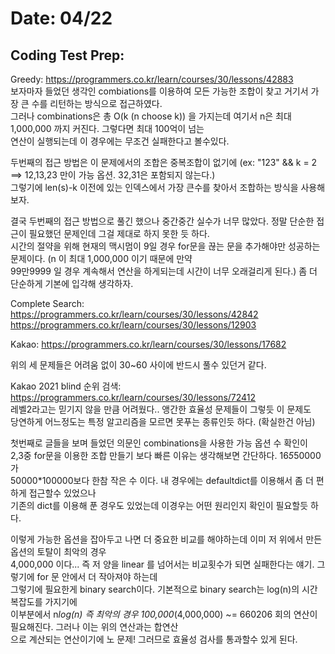 # Date: 04/22

## Coding Test Prep:
Greedy: https://programmers.co.kr/learn/courses/30/lessons/42883    
보자마자 들었던 생각인 combiations를 이용하여 모든 가능한 조합이 찾고 거기서 가장 큰 수를 리턴하는 방식으로 접근하였다.  
그러나 combinations은 총 O(k (n choose k)) 을 가지는데 여기서 n은 최대 1,000,000 까지 커진다. 그렇다면 최대 100억이 넘는   
연산이 실행되는데 이 경우에는 무조건 실패한다고 볼수있다.   

두번째의 접근 방법은 이 문제에서의 조합은 중복조합이 없기에 (ex: "123" && k = 2 ==> 12,13,23 만이 가능 옵션. 32,31은 포함되지 않는다.)  
그렇기에 len(s)-k 이전에 있는 인덱스에서 가장 큰수를 찾아서 조합하는 방식을 사용해보자.   

결국 두번째의 접근 방법으로 풀긴 했으나 중간중간 실수가 너무 많았다. 정말 단순한 접근이 필요했던 문제인데 그걸 제대로 하지 못한 듯 하다.   
시간의 절약을 위해 현재의 맥시멈이 9일 경우 for문을 끊는 문을 추가해야만 성공하는 문제이다. (n 이 최대 1,000,000 이기 때문에 만약   
99만9999 일 경우 계속해서 연산을 하게되는데 시간이 너무 오래걸리게 된다.) 좀 더 단순하게 기본에 입각해 생각하자.  


Complete Search: https://programmers.co.kr/learn/courses/30/lessons/42842  https://programmers.co.kr/learn/courses/30/lessons/12903  

Kakao: https://programmers.co.kr/learn/courses/30/lessons/17682  

위의 세 문제들은 어려움 없이 30~60 사이에 반드시 풀수 있던거 같다.   

Kakao 2021 blind 순위 검색: https://programmers.co.kr/learn/courses/30/lessons/72412   
레벨2라고는 믿기지 않을 만큼 어려웠다.. 앵간한 효율성 문제들이 그렇듯 이 문제도  
당연하게 어느정도는 특정 알고리즘을 모르면 못푸는 종류인듯 하다. (확실한건 아님)  

첫번째로 글들을 보며 들었던 의문인 combinations을 사용한 가능 옵션 수 확인이    
2,3중 for문을 이용한 조합 만들기 보다 빠른 이유는 생각해보면 간단하다. 16*5*50000가   
50000*100000보다 한참 작은 수 이다. 내 경우에는 defaultdict를 이용해서 좀 더 편하게 접근할수 있었으나   
기존의 dict를 이용해 푼 경우도 있었는데 이경우는 어떤 원리인지 확인이 필요할듯 하다.   
  
이렇게 가능한 옵션을 잡아두고 나면 더 중요한 비교를 해야하는데 이미 저 위에서 만든 옵션의 토탈이 최악의 경우    
4,000,000 이다... 즉 저 양을 linear 를 넘어서는 비교횟수가 되면 실패한다는 얘기. 그렇기에 for 문 안에서 더 작아져야 하는데    
그렇기에 필요한게 binary search이다. 기본적으로 binary search는 log(n)의 시간 복잡도를 가지기에    
이부분에서 n*log(n) 즉 최악의 경우 100,000*(4,000,000) ~= 660206 회의 연산이 필요해진다. 그러나 이는 위의 연산과는 합연산   
으로 계산되는 연산이기에 노 문제! 그러므로 효율성 검사를 통과할수 있게 된다.   

